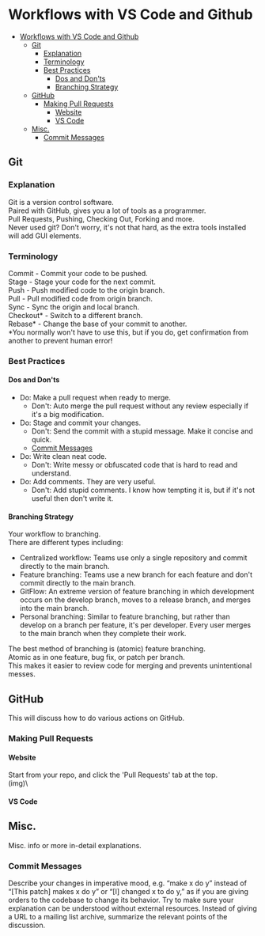# Workflows with VS Code and Github
- [Workflows with VS Code and Github](#workflows-with-vs-code-and-github)
  - [Git](#git)
    - [Explanation](#explanation)
    - [Terminology](#terminology)
    - [Best Practices](#best-practices)
      - [Dos and Don'ts](#dos-and-donts)
      - [Branching Strategy](#branching-strategy)
  - [GitHub](#github)
    - [Making Pull Requests](#making-pull-requests)
      - [Website](#website)
      - [VS Code](#vs-code)
  - [Misc.](#misc)
    - [Commit Messages](#commit-messages)
## Git
### Explanation
Git is a version control software.\
Paired with GitHub, gives you a lot of tools as a programmer.\
Pull Requests, Pushing, Checking Out, Forking and more.\
Never used git? Don't worry, it's not that hard, as the extra tools installed will add GUI elements.
### Terminology
Commit - Commit your code to be pushed.\
Stage - Stage your code for the next commit.\
Push - Push modified code to the origin branch.\
Pull - Pull modified code from origin branch.\
Sync - Sync the origin and local branch.\
Checkout* - Switch to a different branch.\
Rebase* - Change the base of your commit to another.\
*You normally won't have to use this, but if you do, get confirmation from another to prevent human error!
### Best Practices
#### Dos and Don'ts
- Do: Make a pull request when ready to merge.
  - Don't: Auto merge the pull request without any review especially if it's a big modification.
- Do: Stage and commit your changes.
  - Don't: Send the commit with a stupid message. Make it concise and quick.
  - [Commit Messages](#commit-messages)
- Do: Write clean neat code.
  - Don't: Write messy or obfuscated code that is hard to read and understand.
- Do: Add comments. They are very useful.
  - Don't: Add stupid comments. I know how tempting it is, but if it's not useful then don't write it.
<!-- -->
#### Branching Strategy
Your workflow to branching.\
There are different types including:
- Centralized workflow: Teams use only a single repository and commit directly to the main branch.
- Feature branching: Teams use a new branch for each feature and don't commit directly to the main branch.
- GitFlow: An extreme version of feature branching in which development occurs on the develop branch, moves to a release branch, and merges into the main branch.
- Personal branching: Similar to feature branching, but rather than develop on a branch per feature, it's per developer. Every user merges to the main branch when they complete their work.
<!-- -->
The best method of branching is (atomic) feature branching.\
Atomic as in one feature, bug fix, or patch per branch.\
This makes it easier to review code for merging and prevents unintentional messes.
## GitHub
This will discuss how to do various actions on GitHub.
### Making Pull Requests
#### Website
Start from your repo, and click the 'Pull Requests' tab at the top.\
(img)\

#### VS Code
## Misc.
Misc. info or more in-detail explanations.
### Commit Messages
Describe your changes in imperative mood, e.g. “make x do y” instead of “[This patch] makes x do y” or “[I] changed x to do y,” as if you are giving orders to the codebase to change its behavior. Try to make sure your explanation can be understood without external resources. Instead of giving a URL to a mailing list archive, summarize the relevant points of the discussion.
